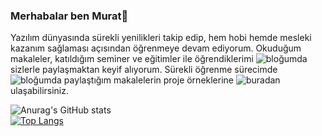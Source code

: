 ### Merhabalar ben Murat👋

Yazılım dünyasında sürekli yenilikleri takip edip, hem hobi hemde mesleki kazanım sağlaması açısından öğrenmeye devam ediyorum. Okuduğum makaleler, katıldığım seminer ve eğitimler ile öğrendiklerimi ![bloğumda](https://msuzen.blogspot.com/) sizlerle paylaşmaktan keyif alıyorum. Sürekli öğrenme sürecimde ![bloğumda](https://msuzen.blogspot.com/) paylaştığım makalelerin proje örneklerine ![buradan](https://github.com/muratsuzen) ulaşabilirsiniz.
<!--
**muratsuzen/muratsuzen** is a ✨ _special_ ✨ repository because its `README.md` (this file) appears on your GitHub profile.

Here are some ideas to get you started:

- 🔭 I’m currently working on ...
- 🌱 I’m currently learning ...
- 👯 I’m looking to collaborate on ...
- 🤔 I’m looking for help with ...
- 💬 Ask me about ...
- 📫 How to reach me: ...
- 😄 Pronouns: ...
- ⚡ Fun fact: ...
-->
![Anurag's GitHub stats](https://github-readme-stats.vercel.app/api?username=muratsuzen&show_icons=true&theme=radical)
<br/>
[![Top Langs](https://github-readme-stats.vercel.app/api/top-langs/?username=muratsuzen&layout=compact&theme=radical)](https://github.com/anuraghazra/github-readme-stats)

<a href="https://msuzen.blogspot.com/" rel="nofollow"><img src="https://img.shields.io/badge/blog-msuzen.blogspot-blue" alt="" data-canonical-src="https://img.shields.io/badge/blog-msuzen.blogspot-blue" style="max-width: 100%;"></a>
<a href="https://twitter.com/muratsuezen" rel="nofollow"><img src="https://img.shields.io/badge/-muratsuezen-blue?style=flat-square&logo=twitter&logoColor=white&link=https://twitter.com/muratsuezen" alt="" data-canonical-src="https://img.shields.io/badge/-muratsuezen-blue?style=flat-square&logo=twitter&logoColor=white&link=https://twitter.com/muratsuezen" style="max-width: 100%;"></a>
<a href="https://www.linkedin.com/in/muratsuzen" rel="nofollow"><img src="https://img.shields.io/badge/-muratsuzen-blue?style=flat-square&logo=Linkedin&logoColor=white&link=https://www.linkedin.com/in/muratsuzen" alt="" data-canonical-src="https://img.shields.io/badge/-muratsuzen-blue?style=flat-square&logo=Linkedin&logoColor=white&link=https://www.linkedin.com/in/muratsuzen" style="max-width: 100%;"></a>
<a href="https://muratsuzen.medium.com/" rel="nofollow"><img src="https://img.shields.io/badge/-muratsuzen-blue?style=flat-square&logo=medium&logoColor=white&link=https://muratsuzen.medium.com/" alt="" data-canonical-src="https://img.shields.io/badge/-muratsuzen-blue?style=flat-square&logo=medium&logoColor=white&link=https://muratsuzen.medium.com/" style="max-width: 100%;"></a>


